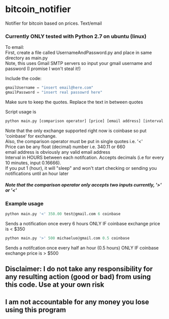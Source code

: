 bitcoin_notifier
================

Notifier for bitcoin based on prices. Text/email

### Currently ONLY tested with Python 2.7 on ubuntu (linux)

To email:<br/>
First, create a file called UsernameAndPassword.py and place in same directory as main.py<br/>
Note, this uses Gmail SMTP servers so input your gmail username and password (I promise I won't steal it!)<br/>

Include the code:
```python
gmailUsername = "insert email@here.com"
gmailPassword = "insert real passowrd here"
```
Make sure to keep the quotes. Replace the text in between quotes

Script usage is
```python
python main.py [comparison operator] [price] [email address] [interval (hours) in between notifications] [exchange]
```
Note that the only exchange supported right now is coinbase so put 'coinbase' for exchange.<br/>
Also, the comparison operator must be put in single quotes i.e. '<' <br/>
Price can be any float (decimal) number i.e. 340.11 or 660<br/>
email address is obviously any valid email address<br/>
Interval in HOURS between each notifcation. Accepts decimals (i.e for every 10 minutes, input 0.16666).<br/>
If you put 1 (hour), it will "sleep" and won't start checking or sending you notifications until an hour later<br/>

##### Note that the comparison operator only accepts two inputs currently, '>' or '<'

### Example usage
```python
python main.py '<' 350.00 test@gmail.com 6 coinbase
```
Sends a notification once every 6 hours ONLY IF coinbase exchange price is < $350

```python
python main.py '>' 500 michaeluo@gmail.com 0.5 coinbase
```
Sends a notifcation once every half an hour (0.5 hours) ONLY IF coinbase exchange price is > $500


## Disclaimer: I do not take any responsibility for any resulting action (good or bad) from using this code. Use at your own risk<br/>
## I am not accountable for any money you lose using this program

